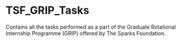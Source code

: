 # TSF_GRIP_Tasks
Contains all the tasks performed as a part of the Graduate Rotational Internship Programme (GRIP) offered by The Sparks Foundation.
